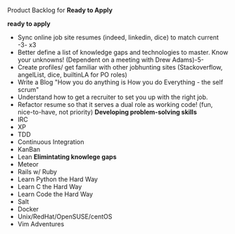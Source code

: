 Product Backlog for __Ready to Apply__

__ready to apply__
- Sync online job site resumes (indeed, linkedin, dice) to match current -3- x3
- Better define a list of knowledge gaps and technologies to master. Know your unknowns! (Dependent on a meeting with Drew Adams)-5-
- Create profiles/ get familiar with other jobhunting sites (Stackoverflow, angelList, dice, builtinLA for PO roles)
- Write a Blog "How you do anything is How you do Everything - the self scrum"
- Understand how to get a recruiter to set you up with the right job.
- Refactor resume so that it serves a dual role as working code! (fun, nice-to-have, not priority)
__Developing problem-solving skills__
- IRC
- XP
 - TDD
 - Continuous Integration
- KanBan
- Lean
__Elimintating knowlege gaps__
- Meteor
- Rails w/ Ruby
- Learn Python the Hard Way
- Learn C the Hard Way
- Learn Code the Hard Way
- Salt
- Docker
- Unix/RedHat/OpenSUSE/centOS
- Vim Adventures
